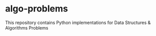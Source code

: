 # algo-problems
This repository contains Python implementations for Data Structures &amp; Algorithms Problems
